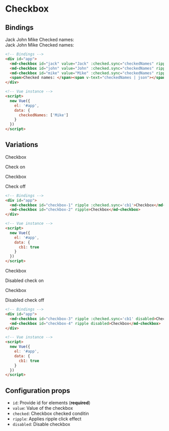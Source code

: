 # Checkbox

## Bindings

<div class="mdl-grid">
  <div class="demo-cell mdl-cell mdl-cell--8-col mdl-cell--top mdl-cell--middle" :style='{textAlign: "start"}'>
    <md-checkbox id="jack" value="Jack" :checked.sync="checkedNames" ripple>Jack</md-checkbox>
    <md-checkbox id="john" value="John" :checked.sync="checkedNames" ripple>John</md-checkbox>
    <md-checkbox id="mike" value="Mike" :checked.sync="checkedNames" ripple>Mike</md-checkbox>
    <span>Checked names: </span><span v-text="checkedNames | json"></span>
  </div>
</div>
<div class="mdl-grid">
  <div class="demo-cell mdl-cell mdl-cell--8-col mdl-cell--top mdl-cell--middle" :style='{textAlign: "start"}'>
    <md-checkbox id="jack" value="Jack" :checked.sync="checkedNames" ripple>Jack</md-checkbox>
    <md-checkbox id="john" value="John" :checked.sync="checkedNames" ripple>John</md-checkbox>
    <md-checkbox id="mike" value="Mike" :checked.sync="checkedNames" ripple>Mike</md-checkbox>
    <span>Checked names: </span><span v-text="checkedNames | json"></span>
  </div>
</div>

```html
<!-- Bindings -->
<div id="app">
  <md-checkbox id="jack" value="Jack" :checked.sync="checkedNames" ripple>Jack</md-checkbox>
  <md-checkbox id="john" value="John" :checked.sync="checkedNames" ripple>John</md-checkbox>
  <md-checkbox id="mike" value="Mike" :checked.sync="checkedNames" ripple>Mike</md-checkbox>
  <span>Checked names: </span><span v-text="checkedNames | json"></span>
</div>

<!-- Vue instance -->
<script>
  new Vue({
    el: '#app',
    data: {
      checkedNames: ['Mike']
    }
  })
</script>
```

## Variations

<div class="mdl-grid">
  <div class="demo-cell mdl-cell mdl-cell--2-col mdl-cell--top mdl-cell--middle">
    <md-checkbox id="checkbox-1" ripple :checked.sync='cb1'>Checkbox</md-checkbox>
    <p class="mdl-typography--caption-color-contrast">Check on</p>
  </div>

  <div class="demo-cell mdl-cell mdl-cell--2-col mdl-cell--top mdl-cell--middle">
    <md-checkbox id="checkbox-2" :checked.sync='cb1' ripple>Checkbox</md-checkbox>
    <p class="mdl-typography--caption-color-contrast">Check off</p>
  </div>
</div>

```html
<!-- Bindings -->
<div id="app">
  <md-checkbox id="checkbox-1" ripple :checked.sync='cb1'>Checkbox</md-checkbox>
  <md-checkbox id="checkbox-2" ripple>Checkbox</md-checkbox>
</div>

<!-- Vue instance -->
<script>
  new Vue({
    el: '#app',
    data: {
      cb1: true
    }
  })
</script>
```

<div class="mdl-grid">
  <div class="demo-cell mdl-cell mdl-cell--2-col mdl-cell--top mdl-cell--middle">
    <md-checkbox id="checkbox-3" ripple :checked.sync='cb1'>Checkbox</md-checkbox>
    <p class="mdl-typography--caption-color-contrast">Disabled check on</p>
  </div>

  <div class="demo-cell mdl-cell mdl-cell--2-col mdl-cell--top mdl-cell--middle">
    <md-checkbox id="checkbox-4" ripple disabled>Checkbox</md-checkbox>
    <p class="mdl-typography--caption-color-contrast">Disabled check off</p>
  </div>
</div>

```html
<!-- Bindings -->
<div id="app">
  <md-checkbox id="checkbox-3" ripple :checked.sync='cb1' disabled>Checkbox</md-checkbox>
  <md-checkbox id="checkbox-4" ripple disabled>Checkbox</md-checkbox>
</div>

<!-- Vue instance -->
<script>
  new Vue({
    el: '#app',
    data: {
      cb1: true
    }
  })
</script>
```

## Configuration props

- `id`: Provide id for elements (**required**)
- `value`: Value of the checkbox
- `checked`: Checkbox checked conditin
- `ripple`: Applies ripple click effect
- `disabled`: Disable checkbox
